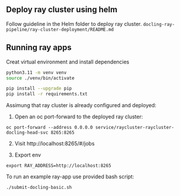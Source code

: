 ## Deploy ray cluster using helm

Follow guideline in the Helm folder to deploy ray cluster.
`docling-ray-pipeline/ray-cluster-deployment/README.md`



## Running ray apps

Creat virtual environment and install dependencies
```sh
python3.11 -m venv venv
source ./venv/bin/activate

pip install --upgrade pip
pip install -r requirements.txt
```

Assimung that ray cluster is already configured and deployed:

1. Open an oc port-forward to the deployed ray cluster:
```
oc port-forward --address 0.0.0.0 service/raycluster-raycluster-docling-head-svc 8265:8265
```
2. Visit http://localhost:8265/#/jobs

3. Export env
```
export RAY_ADDRESS=http://localhost:8265
```

To run an example ray-app use provided bash script:

```sh
./submit-docling-basic.sh
```



